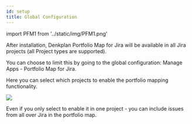 ```yaml
---
id: setup
title: Global Configuration
---
```


import PFM1 from '../static/img/PFM1.png'

After installation, Denkplan Portfolio Map for Jira will be available in 
all Jira projects (all Project types are supported).

You can choose to limit this by going to the global configuration: Manage Apps - Portfolio Map for Jira.

Here you can select which projects to enable the portfolio mapping functionality.

<img src={PFM1} />

Even if you only select to enable it in one project - you can include issues
from all over Jira in the portfolio map.

